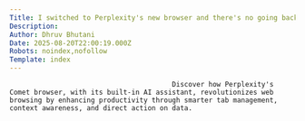 ```yaml
---
Title: I switched to Perplexity's new browser and there's no going back
Description: 
Author: Dhruv Bhutani
Date: 2025-08-20T22:00:19.000Z
Robots: noindex,nofollow
Template: index
---
```


                                            Discover how Perplexity's Comet browser, with its built-in AI assistant, revolutionizes web browsing by enhancing productivity through smarter tab management, context awareness, and direct action on data.
                                        